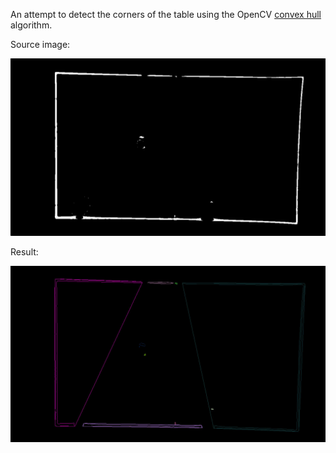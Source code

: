 An attempt to detect the corners of the table using the OpenCV [convex hull](http://docs.opencv.org/doc/tutorials/imgproc/shapedescriptors/hull/hull.html) algorithm.

Source image:

![source](../../images/table_lines_detection/kmean3.jpg)

Result:

![result](../../images/table_lines_detection/convex_hull.jpg)


